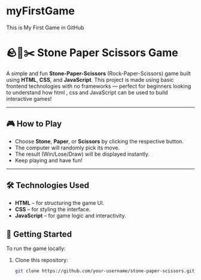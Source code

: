 # myFirstGame
This is My First Game in GitHub
# 🪨📄✂️ Stone Paper Scissors Game

A simple and fun **Stone-Paper-Scissors** (Rock-Paper-Scissors) game built using **HTML**, **CSS**, and **JavaScript**. This project is made using basic frontend technologies with no frameworks — perfect for beginners looking to understand how  html , css and JavaScript can be used to build interactive games!

---

## 🎮 How to Play

- Choose **Stone**, **Paper**, or **Scissors** by clicking the respective button.
- The computer will randomly pick its move.
- The result (Win/Lose/Draw) will be displayed instantly.
- Keep playing and have fun!

---

## 🛠️ Technologies Used

- **HTML** – for structuring the game UI.
- **CSS** – for styling the interface.
- **JavaScript** – for game logic and interactivity.




## 🚀 Getting Started

To run the game locally:

1. Clone this repository:
   ```bash
   git clone https://github.com/your-username/stone-paper-scissors.git

